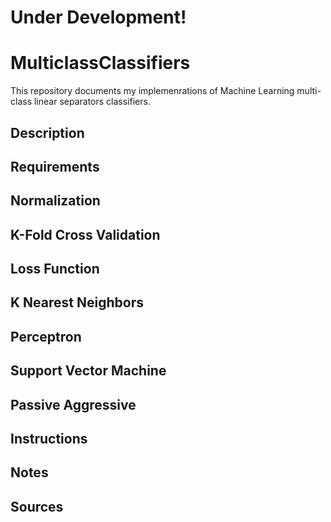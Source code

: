 # Under Development!

# MulticlassClassifiers
This repository documents my implemenrations of Machine Learning multi-class linear separators classifiers.

## Description

## Requirements

## Normalization

## K-Fold Cross Validation

## Loss Function

## K Nearest Neighbors

## Perceptron

## Support Vector Machine

## Passive Aggressive

## Instructions

## Notes

## Sources
